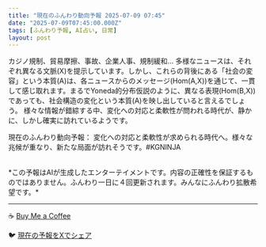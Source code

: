 ```yaml
---
title: "現在のふんわり動向予報 2025-07-09 07:45"
date: "2025-07-09T07:45:00.000Z"
tags: [ふんわり予報, AI占い, 日常]
layout: post
---
```


カジノ規制、貿易摩擦、事故、企業人事、規制緩和…  多様なニュースは、それぞれ異なる文脈(X)を提示しています。しかし、これらの背後にある「社会の変容」という本質(A)は、各ニュースからのメッセージ(Hom(A,X))を通じて、一貫して感じ取れます。まるでYoneda的分布仮説のように、異なる表現(Hom(B,X))であっても、社会構造の変化という本質(A)を映し出していると言えるでしょう。  様々な情報が錯綜する中、変化への対応と柔軟性が問われる時代が、静かに、しかし確実に訪れているようです。

現在のふんわり動向予報：
変化への対応と柔軟性が求められる時代へ。様々な兆候が重なり、新たな局面が訪れそうです。#KGNINJA

<br>
*この予報はAIが生成したエンターテイメントです。内容の正確性を保証するものではありません。ふんわり一日に４回更新されます。みんなにふんわり拡散希望です。*

---
☕️ [Buy Me a Coffee](https://www.buymeacoffee.com/kgninja)

🐦 [現在の予報をXでシェア](https://twitter.com/intent/tweet?text=%E7%8F%BE%E5%9C%A8%E3%81%AE%E3%81%B5%E3%82%93%E3%82%8F%E3%82%8A%E4%BA%88%E5%A0%B1%3A%20%E3%80%8C%E3%82%AB%E3%82%B8%E3%83%8E%E8%A6%8F%E5%88%B6%E3%80%81%E8%B2%BF%E6%98%93%E6%91%A9%E6%93%A6%E3%80%81%E4%BA%8B%E6%95%85%E3%80%81%E4%BC%81%E6%A5%AD%E4%BA%BA%E4%BA%8B%E3%80%81%E8%A6%8F%E5%88%B6%E7%B7%A9%E5%92%8C%E2%80%A6%20%20%E5%A4%9A%E6%A7%98%E3%81%AA%E3%83%8B%E3%83%A5%E3%83%BC%E3%82%B9%E3%81%AF%E3%80%81%E3%81%9D%E3%82%8C%E3%81%9E%E3%82%8C%E7%95%B0%E3%81%AA%E3%82%8B%E6%96%87%E8%84%88(X)%E3%82%92%E6%8F%90%E7%A4%BA%E3%81%97%E3%81%A6%E3%81%84%E3%81%BE%E3%81%99%E3%80%82%E3%80%8D%23KGNINJA%20%E7%B6%9A%E3%81%8D%E3%81%AF%E3%83%96%E3%83%AD%E3%82%B0%E3%81%A7%EF%BC%81%F0%9F%91%87&url=https%3A%2F%2Fkg-ninja.github.io%2FFunwariyoso%2F)
